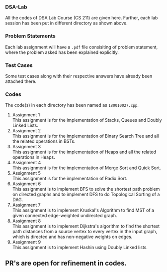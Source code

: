 ### DSA-Lab
All the codes of DSA Lab Course (CS 211) are given here. Further, each lab session has been put in different directory as shown above.

### Problem Statements
Each lab assignment will have a ```.pdf``` file consisiting of problem statement, where the problem asked has been explained explicitly.

### Test Cases
Some test cases along with their respective answers have already been attached there.

### Codes
The code(s) in each directory has been named as ```180010027.cpp```.

1. Assignment 1\
  This assignment is for the implementation of Stacks, Queues and Doubly Linked Lists.
2. Assignment 2\
  This assignment is for the implementation of Binary Search Tree and all the related operations in BSTs.
3. Assignment 3\
  This assignment is for the implementation of Heaps and all the related operations in Heaps.
4. Assignment 4\
  This assignment is for the implementation of Merge Sort and Quick Sort.
5. Assignment 5\
  This assignment is for the implementation of Radix Sort.
6. Assignment 6\
  This assignment is to implement BFS to solve the shortest path problem on directed graphs and to implement DFS to do Topological Sorting of a DAG.
7. Assignment 7\
  This assignment is to implement Kruskal's Algorithm to find MST of a given connected edge-weighted undirected graph.
8. Assignment 8\
  This assignment is to implement Dijkstra's algorithm to find the shortest path distances from a source vertex to every vertex in the input graph, which is directed and has non-negative weights on edges.
9. Assignment 9\
  This assignment is to implement Hashin using Doubly Linked lists.

## PR's are open for refinement in codes.
